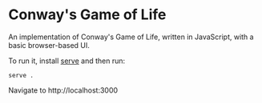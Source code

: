 # Conway's Game of Life

An implementation of Conway's Game of Life, written in JavaScript, with a basic
browser-based UI.

To run it, install [serve](https://www.npmjs.com/package/serve) and then run:
```
serve .
```

Navigate to http://localhost:3000
